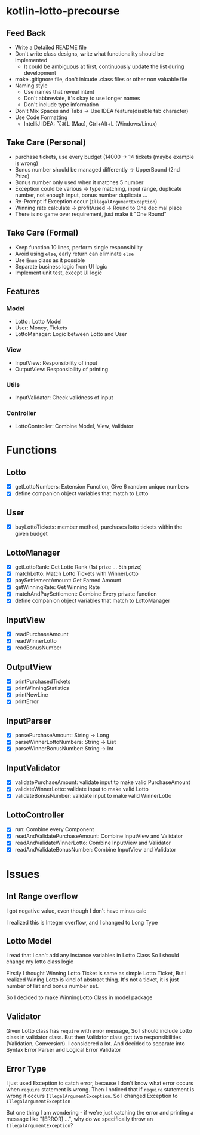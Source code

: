 # kotlin-lotto-precourse

## Feed Back

- Write a Detailed README file
- Don't write class designs, write what functionality should be implemented
    - It could be ambiguous at first, continuously update the list during development
- make .gitignore file, don't inlcude .class files or other non valuable file
- Naming style
    - Use names that reveal intent
    - Don't abbreviate, it's okay to use longer names
    - Don't include type information
- Don't Mix Spaces and Tabs -> Use IDEA feature(disable tab character)
- Use Code Formatting
    - IntelliJ IDEA: ⌥⌘L (Mac), Ctrl+Alt+L (Windows/Linux)

## Take Care (Personal)

- purchase tickets, use every budget (14000 -> 14 tickets (maybe example is wrong)
- Bonus number should be managed differently -> UpperBound (2nd Prize)
- Bonus number only used when it matches 5 number
- Exception could be various -> type matching, input range, duplicate number, not enough input, bonus number
  duplicate ...
- Re-Prompt if Exception occur (`IllegalArgumentException`)
- Winning rate calculate -> profit/used -> Round to One decimal place
- There is no game over requirement, just make it "One Round"

## Take Care (Formal)

- Keep function 10 lines, perform single responsibility
- Avoid using `else`, early return can eliminate `else`
- Use `Enum` class as it possible
- Separate business logic from UI logic
- Implement unit test, except UI logic

## Features

### Model

- Lotto : Lotto Model
- User: Money, Tickets<Lotto>
- LottoManager: Logic between Lotto and User

### View

- InputView: Responsibility of input
- OutputView: Responsibility of printing

### Utils

- InputValidator: Check validness of input

### Controller

- LottoController: Combine Model, View, Validator

# Functions

## Lotto

- [x] getLottoNumbers: Extension Function, Give 6 random unique numbers
- [x] define companion object variables that match to Lotto

## User

- [x] buyLottoTickets: member method, purchases lotto tickets within the given budget

## LottoManager

- [x] getLottoRank: Get Lotto Rank (1st prize ... 5th prize)
- [x] matchLotto: Match Lotto Tickets with WinnerLotto
- [x] paySettlementAmount: Get Earned Amount
- [x] getWinningRate: Get Winning Rate
- [x] matchAndPaySettlement: Combine Every private function
- [x] define companion object variables that match to LottoManager

## InputView

- [x] readPurchaseAmount
- [x] readWinnerLotto
- [x] readBonusNumber

## OutputView

- [x] printPurchasedTickets
- [x] printWinningStatistics
- [x] printNewLine
- [x] printError

## InputParser

- [x] parsePurchaseAmount: String -> Long
- [x] parseWinnerLottoNumbers: String -> List<Int>
- [x] parseWinnerBonusNumber: String -> Int

## InputValidator

- [x] validatePurchaseAmount: validate input to make valid PurchaseAmount
- [x] validateWinnerLotto: validate input to make valid Lotto
- [x] validateBonusNumber: validate input to make valid WinnerLotto

## LottoController

- [x] run: Combine every Component
- [x] readAndValidatePurchaseAmount: Combine InputView and Validator
- [x] readAndValidateWinnerLotto: Combine InputView and Validator
- [x] readAndValidateBonusNumber: Combine InputView and Validator

# Issues

## Int Range overflow

I got negative value, even though I don't have minus calc

I realized this is Integer overflow, and I changed to Long Type

## Lotto Model

I read that I can't add any instance variables in Lotto Class
So I should change my lotto class logic

Firstly I thought Winning Lotto Ticket is same as simple Lotto Ticket, But I realized Wining Lotto is kind
of abstract thing. It's not a ticket, it is just number of list and bonus number set.

So I decided to make WinningLotto Class in model package

## Validator

Given Lotto class has `require` with error message, So I should include Lotto class in validator class.
But then Validator class got two responsibilities (Validation, Conversion).
I considered a lot. And decided to separate into Syntax Error Parser and Logical Error Validator

## Error Type

I just used Exception to catch error, because I don't know what error occurs when `require` statement is wrong.
Then I noticed that if `require` statement is wrong it occurs `IllegalArgumentException`.
So I changed Exception to `IllegalArgumentException`

But one thing I am wondering - if we're just catching the error and
printing a message like "[ERROR] ...", why do we specifically throw an `IllegalArgumentException`?